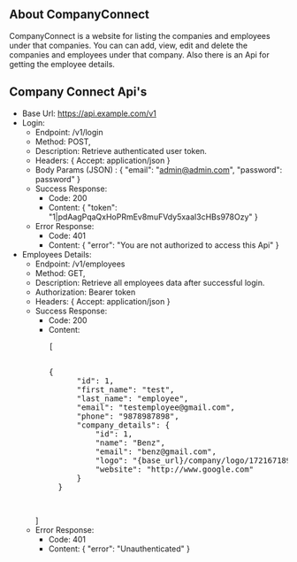 ## About CompanyConnect

CompanyConnect is a website for listing the companies and employees under that companies. You can can add, view, edit and
delete the companies and employees under that company. Also there is an Api for getting the employee details.

## Company Connect Api's

- Base Url: https://api.example.com/v1
- Login: 
    - Endpoint: /v1/login
    - Method: POST,
    - Description: Retrieve authenticated user token.
    - Headers: {
        Accept: application/json
    }
    - Body Params (JSON) : {
        "email": "admin@admin.com",
        "password": password"
    }
    - Success Response:
        - Code: 200
        - Content: {
            "token": "1|pdAagPqaQxHoPRmEv8muFVdy5xaaI3cHBs978Ozy"
        }
    - Error Response:
        - Code: 401
        - Content: {
            "error": "You are not authorized to access this Api"
        }
- Employees Details: 
    - Endpoint: /v1/employees
    - Method: GET,
    - Description: Retrieve all employees data after successful login.
    - Authorization: Bearer token
    - Headers: {
        Accept: application/json
    }
    - Success Response:
        - Code: 200
        - Content: <pre>[
            <pre>{
                "id": 1,
                "first_name": "test",
                "last_name": "employee",
                "email": "testemployee@gmail.com",
                "phone": "9878987898",
                "company_details": {
                    "id": 1,
                    "name": "Benz",
                    "email": "benz@gmail.com",
                    "logo": "{base_url}/company/logo/1721671895_xrBpbDTCqo_benz_logo.png",
                    "website": "http://www.google.com"
                }
            }</pre>
        ]</pre>
    - Error Response:
        - Code: 401
        - Content: {
            "error": "Unauthenticated"
        }

